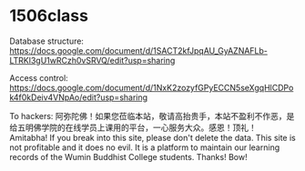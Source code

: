 # 1506class

Database structure:
https://docs.google.com/document/d/1SACT2kfJpqAU_GyAZNAFLb-LTRKl3gU1wRCzh0vSRVQ/edit?usp=sharing

Access control:
https://docs.google.com/document/d/1NxK2zozyfGPyECCN5seXgqHlCDPok4f0kDeiv4VNpAo/edit?usp=sharing

To hackers:
阿弥陀佛！如果您莅临本站，敬请高抬贵手，本站不盈利不作恶，是给五明佛学院的在线学员上课用的平台，一心服务大众。感恩！顶礼！
Amitabha! If you break into this site, please don't delete the data. This site is not profitable and it does no evil. It is a platform to maintain our learning records of the Wumin Buddhist College students. Thanks! Bow!
